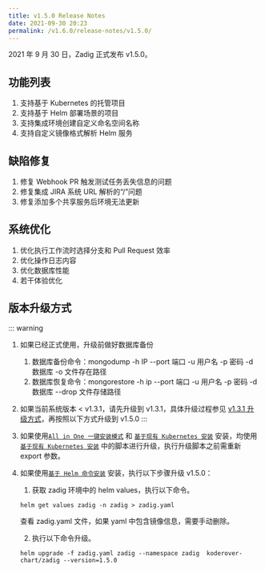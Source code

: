 ```yaml
---
title: v1.5.0 Release Notes
date: 2021-09-30 20:23
permalink: /v1.6.0/release-notes/v1.5.0/
---
```


2021 年 9 月 30 日，Zadig 正式发布 v1.5.0。

## 功能列表
1. 支持基于 Kubernetes 的托管项目
2. 支持基于 Helm 部署场景的项目
3. 支持集成环境创建自定义命名空间名称
4. 支持自定义镜像格式解析 Helm 服务

## 缺陷修复
1. 修复 Webhook PR 触发测试任务丢失信息的问题
2. 修复集成 JIRA 系统 URL 解析的“/”问题
3. 修复添加多个共享服务后环境无法更新

## 系统优化
1. 优化执行工作流时选择分支和 Pull Request 效率
2. 优化操作日志内容
3. 优化数据库性能
4. 若干体验优化

## 版本升级方式

::: warning

1. 如果已经正式使用，升级前做好数据库备份
    1. 数据库备份命令：mongodump -h IP --port 端口 -u 用户名 -p 密码 -d 数据库 -o 文件存在路径
    2. 数据库恢复命令：mongorestore -h ip --port 端口 -u 用户名 -p 密码 -d 数据库 --drop 文件存储路径
2. 如果当前系统版本 < v1.3.1，请先升级到 v1.3.1，具体升级过程参见 [v1.3.1 升级方式](/v1.6.0/release-notes/v1.3.1/)，再按照以下方式升级到 v1.5.0
:::

1. 如果使用[`All in One 一键安装模式`](/v1.6.0/install/all-in-one/) 和 [`基于现有 Kubernetes 安装`](/v1.6.0/install/install-on-k8s/) 安装，均使用 [`基于现有 Kubernetes 安装`](/v1.6.0/install/install-on-k8s/) 中的脚本进行升级，执行升级脚本之前需重新 export 参数。

2. 如果使用[`基于 Helm 命令安装`](/v1.6.0/install/helm-deploy/) 安装，执行以下步骤升级 v1.5.0：
    
    1. 获取 zadig 环境中的 helm values，执行以下命令。

    ```
    helm get values zadig -n zadig > zadig.yaml
    ```

    查看 zadig.yaml 文件，如果 yaml 中包含镜像信息，需要手动删除。
    
    2. 执行以下命令升级。
    
    ```
    helm upgrade -f zadig.yaml zadig --namespace zadig  koderover-chart/zadig --version=1.5.0
    ```

